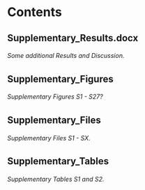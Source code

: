 # Contents

## Supplementary_Results.docx

######  Some additional Results and Discussion.

## Supplementary_Figures
###### Supplementary Figures S1 - S27?

## Supplementary_Files
###### Supplementary Files S1 - SX.

## Supplementary_Tables
###### Supplementary Tables S1 and S2.
